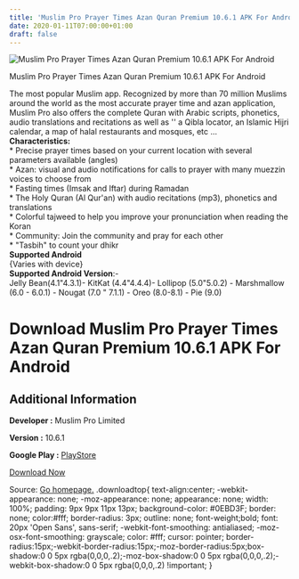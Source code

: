 ```yaml
---
title: 'Muslim Pro Prayer Times Azan Quran Premium 10.6.1 APK For Android'
date: 2020-01-11T07:00:00+01:00
draft: false
---
```


![Muslim Pro Prayer Times Azan Quran Premium 10.6.1 APK For Android](https://i1.wp.com/apkhome.net/wp-content/uploads/2020/01/Muslim-Pro-Prayer-Times-Azan-Quran-Premium-10.6.1.png "Muslim Pro Prayer Times Azan Quran Premium 10.6.1 APK For Android")

  

Muslim Pro Prayer Times Azan Quran Premium 10.6.1 APK For Android

The most popular Muslim app. Recognized by more than 70 million Muslims around the world as the most accurate prayer time and azan application, Muslim Pro also offers the complete Quran with Arabic scripts, phonetics, audio translations and recitations as well as '' a Qibla locator, an Islamic Hijri calendar, a map of halal restaurants and mosques, etc ...  
**Characteristics:**  
\* Precise prayer times based on your current location with several parameters available (angles)  
\* Azan: visual and audio notifications for calls to prayer with many muezzin voices to choose from  
\* Fasting times (Imsak and Iftar) during Ramadan  
\* The Holy Quran (Al Qur'an) with audio recitations (mp3), phonetics and translations  
\* Colorful tajweed to help you improve your pronunciation when reading the Koran  
\* Community: Join the community and pray for each other  
\* "Tasbih" to count your dhikr  
**Supported Android**  
{Varies with device}  
**Supported Android Version**:-  
Jelly Bean(4.1"4.3.1)- KitKat (4.4"4.4.4)- Lollipop (5.0"5.0.2) - Marshmallow (6.0 - 6.0.1) - Nougat (7.0 " 7.1.1) - Oreo (8.0-8.1) - Pie (9.0)

Download Muslim Pro Prayer Times Azan Quran Premium 10.6.1 APK For Android
==========================================================================

Additional Information
----------------------

**Developer :** Muslim Pro Limited

**Version :** 10.6.1

**Google Play :** [PlayStore](https://play.google.com/store/apps/details?id=com.bitsmedia.android.muslimpro)

  

[Download Now](https://store4app.co/post/muslim-pro-prayer-times-azan-quran-premium-10-6-1-apk-for-android_1578663084)

  
Source: [Go homepage.](https://store4app.co/post/muslim-pro-prayer-times-azan-quran-premium-10-6-1-apk-for-android_1578663084) .downloadtop{ text-align:center; -webkit-appearance: none; -moz-appearance: none; appearance: none; width: 100%; padding: 9px 9px 11px 13px; background-color: #0EBD3F; border: none; color:#fff; border-radius: 3px; outline: none; font-weight;bold; font: 20px 'Open Sans', sans-serif; -webkit-font-smoothing: antialiased; -moz-osx-font-smoothing: grayscale; color: #fff; cursor: pointer; border-radius:15px;-webkit-border-radius:15px;-moz-border-radius:5px;box-shadow:0 0 5px rgba(0,0,0,.2);-moz-box-shadow:0 0 5px rgba(0,0,0,.2);-webkit-box-shadow:0 0 5px rgba(0,0,0,.2) !important; }